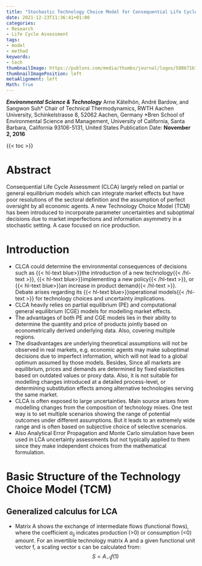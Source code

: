 ```yaml
---
title: "Stochastic Technology Choice Model for Consequential Life Cycle Assessment"
date: 2021-12-23T11:36:41+01:00
categories:
- Research
- Life Cycle Assessment
tags:
- model
- method
keywords:
- tech
thumbnailImage: https://publons.com/media/thumbs/journal/logos/588671b7-6994-4446-9df3-432dbd9cb13c.png.200x200_q95_detail_letterbox_upscale.png
thumbnailImagePosition: left
metaAlignment: left
Math: True
---
```

***Environmental Science & Technology***
Arne Kätelhön, André Bardow, and Sangwon Suh*
 Chair of Technical Thermodynamics, RWTH Aachen University, Schinkelstrasse 8, 52062 Aachen, Germany
*Bren School of Environmental Science and Management, University of California, Santa Barbara, California 93106-5131, United States
Publication Date: **November 2, 2016**
<!--more-->
{{< toc >}}

# Abstract

Consequential Life Cycle Assessment (CLCA) largely relied on partial or general equilibrium models which can integrate market effects but have poor resolutions of the sectoral definition and the assumption of perfect oversight by all economic agents. A new Technology Choice Model (TCM) has been introduced to incorporate parameter uncertainties and suboptimal decisions due to market imperfections and information asymmetry in a stochastic setting. A case focused on rice production.

# Introduction

* CLCA could determine the environmental consequences of decisions such as {{< hl-text blue>}}the introduction of a new technology{{< /hl-text >}}, {{< hl-text blue>}}implementing a new policy{{< /hl-text >}}, or {{< hl-text blue>}}an increase in product demand{{< /hl-text >}}. Debate arises regarding its {{< hl-text blue>}}operational models{{< /hl-text >}} for technology choices and uncertainty implications.
* CLCA heavily relies on partial equilibrium (PE) and computational general equilibrium (CGE) models for modelling market effects.
* The advantages of both PE and CGE models lies in their ability to determine the quantity and price of products jointly based on econometrically derived underlying data. Also, covering multiple regions.
* The disadvantages are underlying theoretical assumptions will not be observed in real markets, e.g. economic agents may make suboptimal decisions due to imperfect information, which will not lead to a global optimum assumed by those models. Besides, Since all markets are equilibrium, prices and demands are determined by fixed elasticities based on outdated values or proxy data. Also, it is not suitable for modelling changes introduced at a detailed process-level, or determining substitution effects among alternative technologies serving the same market.
* CLCA is often exposed to large uncertainties. Main source arises from modelling changes from the composition of technology mixes. One test way is to set multiple scenarios showing the range of potential outcomes under different assumptions. But it leads to an extremely wide range and is often based on subjective choice of selective scenarios.
* Also Analytical Error Propagation and Monte Carlo simulation have been used in LCA uncertainty assessments but not typically applied to them since they make independent choices from the mathematical formulation.

# Basic Structure of the Technology Choice Model (TCM)

## Generalized calculus for LCA

* Matrix A shows the exchange of intermediate flows (functional flows), where the coefficient $a_{ij}$ indicates production (>0) or consumption (<0) amount. For an invertible technology matrix A and a given functional unit vector f, a scaling vector s can be calculated from:
$$S = A_{-1}f(1)$$
